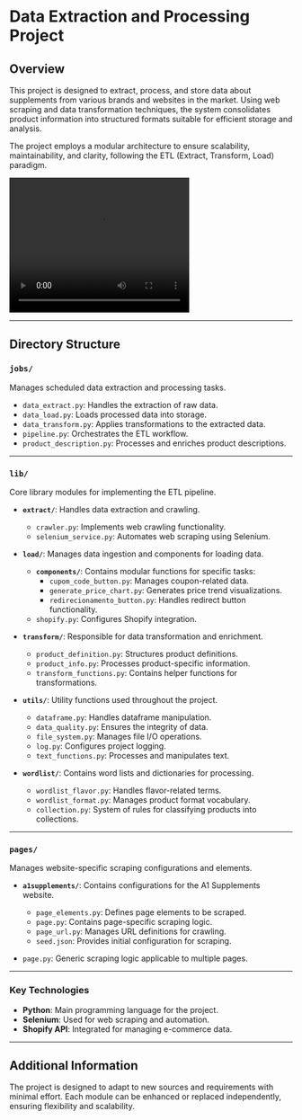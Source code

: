 # Data Extraction and Processing Project

## Overview

This project is designed to extract, process, and store data about supplements from various brands and websites in the market. Using web scraping and data transformation techniques, the system consolidates product information into structured formats suitable for efficient storage and analysis.

The project employs a modular architecture to ensure scalability, maintainability, and clarity, following the ETL (Extract, Transform, Load) paradigm.

<video width="320" height="240" controls>
  <source src="https://drive.google.com/uc?export=download&id=1uEEMiGHl6CrHUqqyXI-wdVhJH490tlc1" type="video/mp4">
  Your browser does not support the video tag.
</video>

---

## Directory Structure

### `jobs/`
Manages scheduled data extraction and processing tasks.

- `data_extract.py`: Handles the extraction of raw data.
- `data_load.py`: Loads processed data into storage.
- `data_transform.py`: Applies transformations to the extracted data.
- `pipeline.py`: Orchestrates the ETL workflow.
- `product_description.py`: Processes and enriches product descriptions.

---

### `lib/`
Core library modules for implementing the ETL pipeline.

- **`extract/`**: Handles data extraction and crawling.
  - `crawler.py`: Implements web crawling functionality.
  - `selenium_service.py`: Automates web scraping using Selenium.

- **`load/`**: Manages data ingestion and components for loading data.
  - **`components/`**: Contains modular functions for specific tasks:
    - `cupom_code_button.py`: Manages coupon-related data.
    - `generate_price_chart.py`: Generates price trend visualizations.
    - `redirecionamento_button.py`: Handles redirect button functionality.
  - `shopify.py`: Configures Shopify integration.

- **`transform/`**: Responsible for data transformation and enrichment.
  - `product_definition.py`: Structures product definitions.
  - `product_info.py`: Processes product-specific information.
  - `transform_functions.py`: Contains helper functions for transformations.

- **`utils/`**: Utility functions used throughout the project.
  - `dataframe.py`: Handles dataframe manipulation.
  - `data_quality.py`: Ensures the integrity of data.
  - `file_system.py`: Manages file I/O operations.
  - `log.py`: Configures project logging.
  - `text_functions.py`: Processes and manipulates text.

- **`wordlist/`**: Contains word lists and dictionaries for processing.
  - `wordlist_flavor.py`: Handles flavor-related terms.
  - `wordlist_format.py`: Manages product format vocabulary.
  - `collection.py`: System of rules for classifying products into collections.

---

### `pages/`
Manages website-specific scraping configurations and elements.

- **`a1supplements/`**: Contains configurations for the A1 Supplements website.
  - `page_elements.py`: Defines page elements to be scraped.
  - `page.py`: Contains page-specific scraping logic.
  - `page_url.py`: Manages URL definitions for crawling.
  - `seed.json`: Provides initial configuration for scraping.

- `page.py`: Generic scraping logic applicable to multiple pages.

---

### Key Technologies

- **Python**: Main programming language for the project.
- **Selenium**: Used for web scraping and automation.
- **Shopify API**: Integrated for managing e-commerce data.

---

## Additional Information

The project is designed to adapt to new sources and requirements with minimal effort. Each module can be enhanced or replaced independently, ensuring flexibility and scalability.